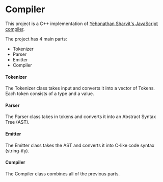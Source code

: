 # Compiler
This project is a C++ implementation of [Yehonathan Sharvit's JavaScript compiler](http://blog.klipse.tech/javascript/2017/02/08/tiny-compiler-intro.html).

The project has 4 main parts:
- Tokenizer
- Parser
- Emitter
- Compiler

#### Tokenizer
The Tokenizer class takes input and converts it into a vector of Tokens. Each token consists of a type and a value.

#### Parser
The Parser class takes in tokens and converts it into an Abstract Syntax Tree (AST).

#### Emitter
The Emitter class takes the AST and converts it into C-like code syntax (string-ify).

#### Compiler
The Compiler class combines all of the previous parts.